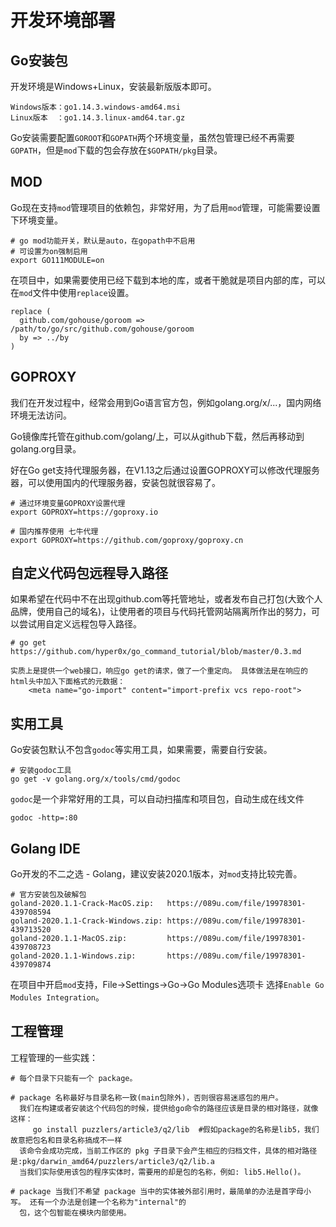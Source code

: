 # 开发环境部署

## Go安装包
开发环境是Windows+Linux，安装最新版版本即可。

    Windows版本：go1.14.3.windows-amd64.msi
    Linux版本  ：go1.14.3.linux-amd64.tar.gz

Go安装需要配置`GOROOT`和`GOPATH`两个环境变量，虽然包管理已经不再需要`GOPATH`，但是`mod`下载的包会存放在`$GOPATH/pkg`目录。

## MOD
Go现在支持`mod`管理项目的依赖包，非常好用，为了启用`mod`管理，可能需要设置下环境变量。

    # go mod功能开关，默认是auto，在gopath中不启用
    # 可设置为on强制启用
    export GO111MODULE=on

在项目中，如果需要使用已经下载到本地的库，或者干脆就是项目内部的库，可以在`mod`文件中使用`replace`设置。

    replace (
      github.com/gohouse/goroom => /path/to/go/src/github.com/gohouse/goroom
      by => ../by
    )    

## GOPROXY
我们在开发过程中，经常会用到Go语言官方包，例如golang.org/x/...，国内网络环境无法访问。

Go镜像库托管在github.com/golang/上，可以从github下载，然后再移动到golang.org目录。

好在Go get支持代理服务器，在V1.13之后通过设置GOPROXY可以修改代理服务器，可以使用国内的代理服务器，安装包就很容易了。

    # 通过环境变量GOPROXY设置代理
    export GOPROXY=https://goproxy.io

    # 国内推荐使用 七牛代理
    export GOPROXY=https://github.com/goproxy/goproxy.cn

## 自定义代码包远程导入路径
如果希望在代码中不在出现github.com等托管地址，或者发布自己打包(大致个人品牌，使用自己的域名)，让使用者的项目与代码托管网站隔离所作出的努力，可以尝试用自定义远程包导入路径。

    # go get
	https://github.com/hyper0x/go_command_tutorial/blob/master/0.3.md

    实质上是提供一个web接口，响应go get的请求，做了一个重定向。 具体做法是在响应的html头中加入下面格式的元数据：    
        <meta name="go-import" content="import-prefix vcs repo-root">

## 实用工具
Go安装包默认不包含`godoc`等实用工具，如果需要，需要自行安装。

    # 安装godoc工具
    go get -v golang.org/x/tools/cmd/godoc

`godoc`是一个非常好用的工具，可以自动扫描库和项目包，自动生成在线文件

    godoc -http=:80

## Golang IDE
Go开发的不二之选 - Golang，建议安装2020.1版本，对`mod`支持比较完善。

    # 官方安装包及破解包
    goland-2020.1.1-Crack-MacOS.zip:   https://089u.com/file/19978301-439708594
    goland-2020.1.1-Crack-Windows.zip: https://089u.com/file/19978301-439713520
    goland-2020.1.1-MacOS.zip:         https://089u.com/file/19978301-439708723
    goland-2020.1.1-Windows.zip:       https://089u.com/file/19978301-439709874

在项目中开启`mod`支持，File->Settings->Go->Go Modules选项卡 选择`Enable Go Modules Integration`。

## 工程管理
工程管理的一些实践：

	# 每个目录下只能有一个 package。

    # package 名称最好与目录名称一致(main包除外)，否则很容易迷惑包的用户。
      我们在构建或者安装这个代码包的时候，提供给go命令的路径应该是目录的相对路径，就像这样：
         go install puzzlers/article3/q2/lib  #假如package的名称是lib5，我们故意把包名和目录名称搞成不一样
      该命令会成功完成，当前工作区的 pkg 子目录下会产生相应的归档文件，具体的相对路径是:pkg/darwin_amd64/puzzlers/article3/q2/lib.a
      当我们实际使用该包的程序实体时，需要用的却是包的名称，例如: lib5.Hello()。

    # package 当我们不希望 package 当中的实体被外部引用时，最简单的办法是首字母小写。 还有一个办法是创建一个名称为"internal"的
      包，这个包智能在模块内部使用。